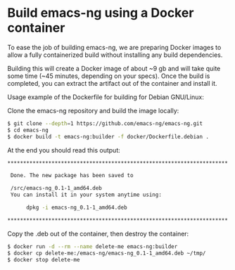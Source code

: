 # Build emacs-ng using a Docker container

To ease the job of building emacs-ng, we are preparing Docker images
to allow a fully containerized build without installing any build dependencies.

Building this will create a Docker image of about ~9 gb and will take
quite some time (~45 minutes, depending on your specs). Once the
build is completed, you can extract the artifact out of the container
and install it.

Usage example of the Dockerfile for building for Debian GNU/Linux:

Clone the emacs-ng repository and build the image locally:
``` sh
$ git clone --depth=1 https://github.com/emacs-ng/emacs-ng.git
$ cd emacs-ng
$ docker build -t emacs-ng:builder -f docker/Dockerfile.debian .
```

At the end you should read this output:
``` sh
**********************************************************************

 Done. The new package has been saved to

 /src/emacs-ng_0.1-1_amd64.deb
 You can install it in your system anytime using:

      dpkg -i emacs-ng_0.1-1_amd64.deb

**********************************************************************
```

Copy the .deb out of the container, then destroy the container:
``` sh
$ docker run -d --rm --name delete-me emacs-ng:builder
$ docker cp delete-me:/emacs-ng/emacs-ng_0.1-1_amd64.deb ~/tmp/
$ docker stop delete-me
```
